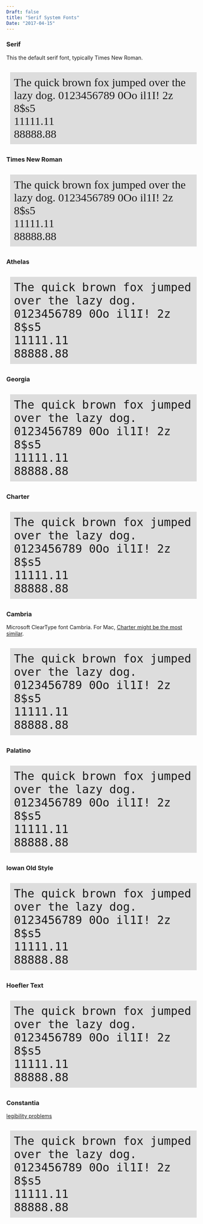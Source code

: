 ```yaml
---
Draft: false
title: "Serif System Fonts"
Date: "2017-04-15"
---
```


<style>
.sample {
  background-color: #dddddd;
  font-size: 30px;
  margin-left:10px;
  padding: 10px;
</style>

### Serif

This the default serif font, typically Times New Roman.

<p class="sample" style="font-family: serif;">
The quick brown fox jumped over the lazy dog. 0123456789 0Oo il1I! 2z 8$s5<br>
11111.11<br>
88888.88
</p>

### Times New Roman

<p class="sample" style="font-family: times new roman, monospace">
The quick brown fox jumped over the lazy dog. 0123456789 0Oo il1I! 2z 8$s5<br>
11111.11<br>
88888.88
</p>

### Athelas

<p class="sample" style="font-family: athelas, monospace">
The quick brown fox jumped over the lazy dog. 0123456789 0Oo il1I! 2z 8$s5<br>
11111.11<br>
88888.88
</p>

### Georgia

<p class="sample" style="font-family: Georgia, monospace">
The quick brown fox jumped over the lazy dog. 0123456789 0Oo il1I! 2z 8$s5<br>
11111.11<br>
88888.88
</p>

### Charter

<p class="sample" style="font-family: Charter, monospace">
The quick brown fox jumped over the lazy dog. 0123456789 0Oo il1I! 2z 8$s5<br>
11111.11<br>
88888.88
</p>

### Cambria

Microsoft ClearType font Cambria.  For Mac, [Charter might be the most similar](http://practicaltypography.com/cambria-alternatives.html).
<p class="sample" style="font-family: Cambria, monospace">
The quick brown fox jumped over the lazy dog. 0123456789 0Oo il1I! 2z 8$s5<br>
11111.11<br>
88888.88
</p>

### Palatino

<p class="sample" style="font-family: Palatino, monospace">
The quick brown fox jumped over the lazy dog. 0123456789 0Oo il1I! 2z 8$s5<br>
11111.11<br>
88888.88
</p>

### Iowan Old Style

<p class="sample" style="font-family: Iowan Old Style, monospace">
The quick brown fox jumped over the lazy dog. 0123456789 0Oo il1I! 2z 8$s5<br>
11111.11<br>
88888.88
</p>

### Hoefler Text

<p class="sample" style="font-family: Hoefler Text, monospace">
The quick brown fox jumped over the lazy dog. 0123456789 0Oo il1I! 2z 8$s5<br>
11111.11<br>
88888.88
</p>

### Constantia

[legibility problems](http://usabilitynews.org/examining-the-legibility-of-two-new-cleartype-fonts/)

<p class="sample" style="font-family: Constantia, monospace">
The quick brown fox jumped over the lazy dog. 0123456789 0Oo il1I! 2z 8$s5<br>
11111.11<br>
88888.88
</p>
